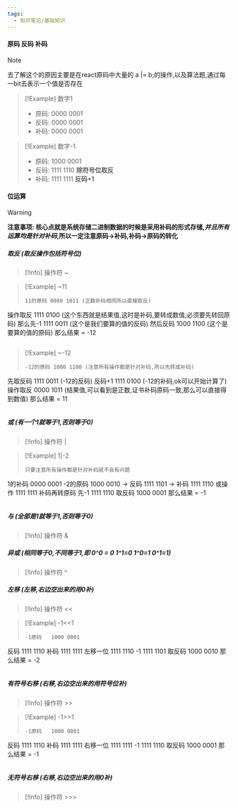 ```yaml
---
tags:
  - 知识笔记/基础知识
---
```

#### 原码 反码 补码
>[!Note]
>去了解这个的原因主要是在react原码中大量的 a |= b;的操作,以及算法题,通过每一bit去表示一个值是否存在

>[!Example] 数字1
>- 原码: 0000 0001
>- 反码: 0000 0001
>- 补码: 0000 0001

>[!Example] 数字-1
>- 原码: 1000 0001
>- 反码: 1111 1110  **除符号位取反**
>- 补码: 1111 1111  **反码+1**

#### 位运算
>[!Warning]
>**注意事项: 核心点就是系统存储二进制数据的时候是采用补码的形式存储,**_**并且所有运算均是针对补码**_**,所以一定注意原码->补码,补码->原码的转化**

##### 取反 **(取反操作包括符号位)**
>[!Info]
>操作符 ~

>[!Example] ~11
>```
>11的原码 0000 1011 (正数补码相同所以直接取反)
操作取反 1111 0100 (这个东西就是结果值,这时是补码,要转成数值,必须要先转回原码)
那么先-1 1111 0011 (这个是我们要算的值的反码)
然后反码 1000 1100 (这个是要算的值的原码)
那么结果 = -12
>```

>[!Example] ~-12
>```
>-12的原码 1000 1100 (注意所有操作都是针对补码,所以先转成补码)
先取反码  1111 0011 (-12的反码)
反码+1    1111 0100 (-12的补码,ok可以开始计算了)
操作取反  0000 1011 (结果值,可以看到是正数,证书补码原码一致,那么可以直接得到数值)
那么结果 = 11
>```

##### 或 **(有一个1就等于1,否则等于0)**
>[!Info]
>操作符 |

>[!Example] 1|-2
>```
>只要注意所有操作都是针对补码就不会有问题
1的补码   0000 0001
-2的原码  1000 0010 -> 反码 1111 1101 -> 补码 1111 1110
或操作    1111 1111
补码再转原码
先-1      1111 1110
取反码    1000 0001
那么结果 = -1
>```

##### 与 **(全部是1就等于1,否则等于0)**
>[!Info] 
>操作符 &

##### 异或 **(相同等于0,不同等于1,即 0^0 = 0 1^1=0 1^0=1 0^1=1)**
>[!Info]
>操作符 ^

##### 左移 **(左移,右边空出来的用0补)**
>[!Info]
>操作符 <<

>[!Example] -1<<1
>```
>-1原码   1000 0001
反码     1111 1110
补码     1111 1111
左移一位 1111 1110
-1       1111 1101
取反码   1000 0010
那么结果 = -2
>```

##### 有符号右移 **(右移,右边空出来的用符号位补)**
>[!Info] 
>操作符 >>

>[!Example] -1>>1
>```
>-1原码   1000 0001
反码     1111 1110
补码     1111 1111
右移一位 1111 1111
-1       1111 1110
取反码   1000 0001
那么结果 = -1
>```

##### 无符号右移 **(右移,右边空出来的用0补)**
>[!Info]
>操作符 >>>

